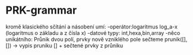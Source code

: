 # PRK-grammar

kromě klasického sčítání a násobení umí:
-operátor:logaritmus log_a-x (logaritmus o základu a z čísla x)
-datové typy: int,hexa,bin,array
-něco unikátního: Průnik dvou polí, prvky nově vzniklého pole sečteme prunik([],[]) -> vypis pruniku [] + sečtené prvky z průniku
